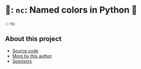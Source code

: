 # 🎨: `nc`: Named colors in Python 🎨

::: nc

## About this project

* [ Source code ]( https://github.com/rec/nc )
* [ More by this author ]( https://github.com/rec )
* [ Sponsors ]( https://github.com/sponsors/rec )
